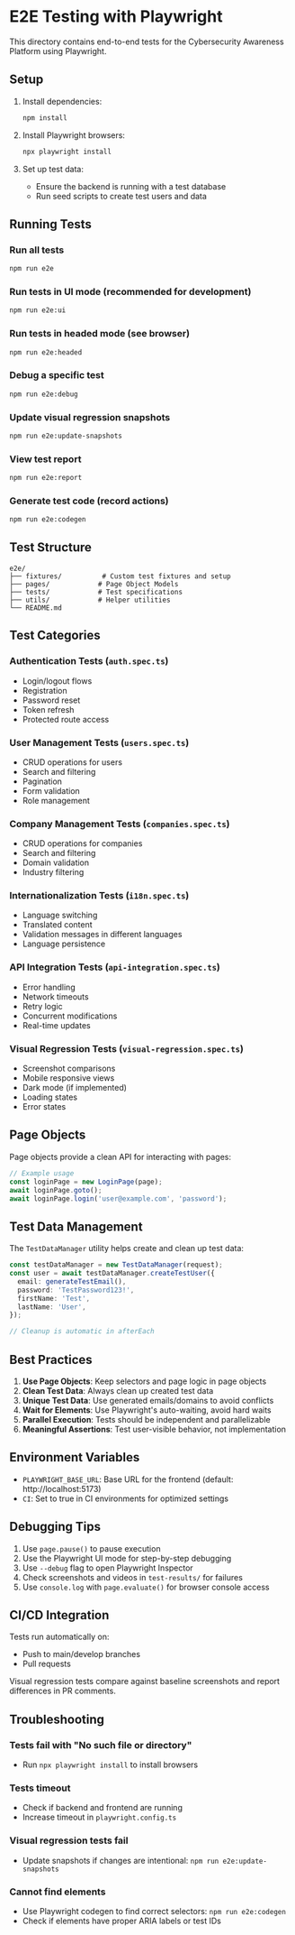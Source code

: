 # E2E Testing with Playwright

This directory contains end-to-end tests for the Cybersecurity Awareness Platform using Playwright.

## Setup

1. Install dependencies:
   ```bash
   npm install
   ```

2. Install Playwright browsers:
   ```bash
   npx playwright install
   ```

3. Set up test data:
   - Ensure the backend is running with a test database
   - Run seed scripts to create test users and data

## Running Tests

### Run all tests
```bash
npm run e2e
```

### Run tests in UI mode (recommended for development)
```bash
npm run e2e:ui
```

### Run tests in headed mode (see browser)
```bash
npm run e2e:headed
```

### Debug a specific test
```bash
npm run e2e:debug
```

### Update visual regression snapshots
```bash
npm run e2e:update-snapshots
```

### View test report
```bash
npm run e2e:report
```

### Generate test code (record actions)
```bash
npm run e2e:codegen
```

## Test Structure

```
e2e/
├── fixtures/          # Custom test fixtures and setup
├── pages/            # Page Object Models
├── tests/            # Test specifications
├── utils/            # Helper utilities
└── README.md
```

## Test Categories

### Authentication Tests (`auth.spec.ts`)
- Login/logout flows
- Registration
- Password reset
- Token refresh
- Protected route access

### User Management Tests (`users.spec.ts`)
- CRUD operations for users
- Search and filtering
- Pagination
- Form validation
- Role management

### Company Management Tests (`companies.spec.ts`)
- CRUD operations for companies
- Search and filtering
- Domain validation
- Industry filtering

### Internationalization Tests (`i18n.spec.ts`)
- Language switching
- Translated content
- Validation messages in different languages
- Language persistence

### API Integration Tests (`api-integration.spec.ts`)
- Error handling
- Network timeouts
- Retry logic
- Concurrent modifications
- Real-time updates

### Visual Regression Tests (`visual-regression.spec.ts`)
- Screenshot comparisons
- Mobile responsive views
- Dark mode (if implemented)
- Loading states
- Error states

## Page Objects

Page objects provide a clean API for interacting with pages:

```typescript
// Example usage
const loginPage = new LoginPage(page);
await loginPage.goto();
await loginPage.login('user@example.com', 'password');
```

## Test Data Management

The `TestDataManager` utility helps create and clean up test data:

```typescript
const testDataManager = new TestDataManager(request);
const user = await testDataManager.createTestUser({
  email: generateTestEmail(),
  password: 'TestPassword123!',
  firstName: 'Test',
  lastName: 'User',
});

// Cleanup is automatic in afterEach
```

## Best Practices

1. **Use Page Objects**: Keep selectors and page logic in page objects
2. **Clean Test Data**: Always clean up created test data
3. **Unique Test Data**: Use generated emails/domains to avoid conflicts
4. **Wait for Elements**: Use Playwright's auto-waiting, avoid hard waits
5. **Parallel Execution**: Tests should be independent and parallelizable
6. **Meaningful Assertions**: Test user-visible behavior, not implementation

## Environment Variables

- `PLAYWRIGHT_BASE_URL`: Base URL for the frontend (default: http://localhost:5173)
- `CI`: Set to true in CI environments for optimized settings

## Debugging Tips

1. Use `page.pause()` to pause execution
2. Use the Playwright UI mode for step-by-step debugging
3. Use `--debug` flag to open Playwright Inspector
4. Check screenshots and videos in `test-results/` for failures
5. Use `console.log` with `page.evaluate()` for browser console access

## CI/CD Integration

Tests run automatically on:
- Push to main/develop branches
- Pull requests

Visual regression tests compare against baseline screenshots and report differences in PR comments.

## Troubleshooting

### Tests fail with "No such file or directory"
- Run `npx playwright install` to install browsers

### Tests timeout
- Check if backend and frontend are running
- Increase timeout in `playwright.config.ts`

### Visual regression tests fail
- Update snapshots if changes are intentional: `npm run e2e:update-snapshots`

### Cannot find elements
- Use Playwright codegen to find correct selectors: `npm run e2e:codegen`
- Check if elements have proper ARIA labels or test IDs